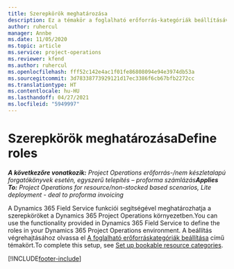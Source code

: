 ```yaml
---
title: Szerepkörök meghatározása
description: Ez a témakör a foglalható erőforrás-kategóriák beállításával kapcsolatos információkra mutató hivatkozást tartalmaz.
author: ruhercul
manager: Annbe
ms.date: 11/05/2020
ms.topic: article
ms.service: project-operations
ms.reviewer: kfend
ms.author: ruhercul
ms.openlocfilehash: fff52c142e4ac1f01fe86808094e94e3974db53a
ms.sourcegitcommit: 3d78338773929121d17ec3386f6cb67bfb2272cc
ms.translationtype: HT
ms.contentlocale: hu-HU
ms.lasthandoff: 04/27/2021
ms.locfileid: "5949997"
---
```

# <a name="define-roles"></a><span data-ttu-id="b7286-103">Szerepkörök meghatározása</span><span class="sxs-lookup"><span data-stu-id="b7286-103">Define roles</span></span>

<span data-ttu-id="b7286-104">_**A következőre vonatkozik:** Project Operations erőforrás-/nem készletalapú forgatókönyvek esetén, egyszerű telepítés – proforma számlázás_</span><span class="sxs-lookup"><span data-stu-id="b7286-104">_**Applies To:** Project Operations for resource/non-stocked based scenarios, Lite deployment - deal to proforma invoicing_</span></span>

<span data-ttu-id="b7286-105">A Dynamics 365 Field Service funkciói segítségével meghatározhatja a szerepköröket a Dynamics 365 Project Operations környezetben.</span><span class="sxs-lookup"><span data-stu-id="b7286-105">You can use the functionality provided in Dynamics 365 Field Service to define the roles in your Dynamics 365 Project Operations environment.</span></span> <span data-ttu-id="b7286-106">A beállítás végrehajtásához olvassa el [A foglalható erőforráskategóriák beállítása](/dynamics365/field-service/set-up-bookable-resource-categories) című témakört.</span><span class="sxs-lookup"><span data-stu-id="b7286-106">To complete this setup, see [Set up bookable resource categories](/dynamics365/field-service/set-up-bookable-resource-categories).</span></span>


[!INCLUDE[footer-include](../includes/footer-banner.md)]